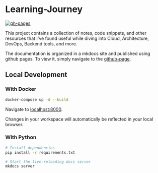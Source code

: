 # Learning-Journey

[![gh-pages](https://github.com/GabrielBrotas/Learning-Journey/actions/workflows/gh-pages.yml/badge.svg)](https://github.com/GabrielBrotas/Learning-Journey/actions/workflows/release.yml)

This project contains a collection of notes, code snippets, and other resources that I've found useful while diving into Cloud, Architecture, DevOps, Backend tools, and more.

The documentation is organized in a mkdocs site and published using github pages. To view it, simply navigate to the [github-page](https://gabrielbrotas.github.io/Learning-Journey/).

## Local Development

### With Docker

```sh
docker-compose up -d --build
```

Navigate to [localhost:8000](http://localhost:8000).

Changes in your workspace will automatically be reflected in your local browser.

### With Python

```sh
# Install dependencies
pip install -r requirements.txt

# Start the live-reloading docs server
mkdocs server
```
